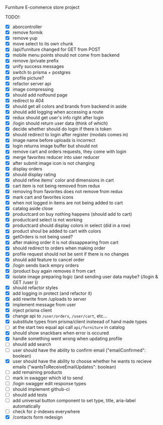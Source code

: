 Furniture E-commerce store project

TODO!: 
- [x] aborcontroller    
- [x] remove formik    
- [x] remove yup    
- [x] move select to its own chunk    
- [x] /api/furniture changed for GET from POST    
- [x] mobile  menu points should not come from backend  
- [x] remove /private prefix     
- [x] unify success messages    
- [x] switch to prisma + postgres    
- [x] profile picture?    
- [x] refactor server api    
- [x] image compressing    
- [x] should add notfound page    
- [x] redirect to 404    
- [x] should get all colors and brands from backend in aside    
- [x] should add logging when accessing a route  
- [x] redux should get user's info right after login    
- [x] /login should return user data (think of which)    
- [x] decide whether should do login if there is token    
- [x] should redirect to login after register (modals comes in)    
- [x] image name before uploads is incorrect
- [x] login returns image buffer but should not
- [x] remove cart and orders requests, they come with login
- [x] merge favorites reducer into user reducer
- [x] after submit image icon is not changing
- [x] display orders
- [x] should display rating
- [x] should refine items' color and dimensions in cart
- [x] cart item is not being removed from redux
- [x] removing from favorites does not remove from redux
- [x] mark cart and favorites icons
- [x] when not logged in items are not being added to cart 
- [x] catalog aside close
- [x] productcard on buy nothing happens (should add to cart) 
- [x] productcard select is not working
- [x] productcard should display colors in select (did in a row)
- [x] product shoul be added to cart with colors
- [x] getOrders is not being used?
- [x] after making order it is not dissappearing from cart
- [x] should redirect to orders when making order
- [x] profile request should not be sent if there is no changes
- [x] should add feature to cancel order
- [x] /login sends back empry orders
- [x] /product buy again removes it from cart 
- [x] isolate image preparing logic (and sending user data maybe? (/login & GET /user ))
- [x] should refactor styles
- [x] add logging in protect (and refactor it)
- [x] add rewrite from /uploads to server
- [x] implement message from user
- [x] inject prisma client
- [x] change api to `/user/orders`, `/user/cart`, etc...
- [x] substitute types from prisma/client insteead of hand made types
- [ ] at the start two equal api call `api/furniture` in catalog
- [x] should show snackbars when error is occured
- [x] handle something went wrong when updating profile
- [ ] should add search     
- [ ] user should have the ability to confirm email ("emailConfirmed": boolean)
- [x] user should have the ability to choose whether he wants to recieve emails	("wantsToReceiveEmailUpdates": boolean)
- [ ] add remaining products    
- [ ] mark in swagger which id to send
- [ ] /login swagger edit response types   
- [ ] should implement github-ci    
- [ ] should add tests
- [ ] add universal button component to set type, title, aria-label automatically
- [ ] check for z-indexes everywhere
- [x] /contacts form redesign
